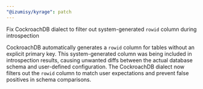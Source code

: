 ```yaml
---
"@izumisy/kyrage": patch
---
```


Fix CockroachDB dialect to filter out system-generated `rowid` column during introspection

CockroachDB automatically generates a `rowid` column for tables without an explicit primary key. This system-generated column was being included in introspection results, causing unwanted diffs between the actual database schema and user-defined configuration. The CockroachDB dialect now filters out the `rowid` column to match user expectations and prevent false positives in schema comparisons.
